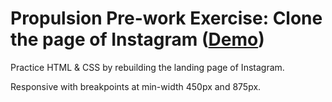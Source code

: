 # Propulsion Pre-work Exercise: Clone the page of Instagram ([Demo](https://andreas-schoch.github.io/exercise-instagram-clone/))

Practice HTML & CSS by rebuilding the landing page of Instagram.

Responsive with breakpoints at min-width 450px and 875px.
